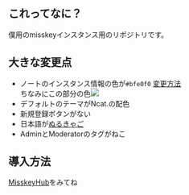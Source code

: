 ## これってなに？
僕用のmisskeyインスタンス用のリポジトリです。
## 大きな変更点
- ノートのインスタンス情報の色が`#bfe0f0` [変更方法](https://github.com/nullnyat/nca10.net/blob/Ncat/explanation/instancecolor.md)<br>
ちなみにこの部分の色<img src=https://user-images.githubusercontent.com/89781396/148686895-f1662508-9fe5-47fd-be51-3d61f5220a2c.png>
- デフォルトのテーマがNcat.の配色
- 新規登録ボタンがない
- 日本語が[ぬるきゃご](https://github.com/nullnyat/Ncat-lang)
- AdminとModeratorのタグがねこ<br>
## 導入方法
[MisskeyHub](https://misskey-hub.net/docs/install.html)をみてね
